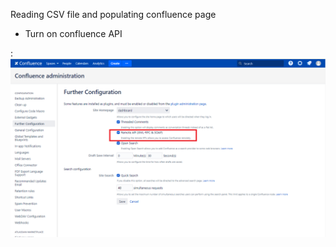 Reading CSV file and populating confluence page

* Turn on confluence API

:![api](images/enable-api.png?raw=true "api")

